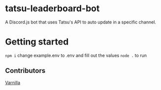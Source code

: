 # tatsu-leaderboard-bot
A Discord.js bot that uses Tatsu's API to auto update in a specific channel.
# Getting started
`npm i`
change example.env to .env and fill out the values
`node .` to run

## Contributors
[Varnilla](https://github.com/Varnilla)
